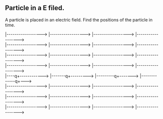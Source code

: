 ## Particle in a E filed.
 A particle is placed in an electric field. Find the positions of the particle in time.

 |------------------>  |------------------>  |------------------>    |------------------>  
 |------------------>  |------------------>  |------------------>    |------------------>  
 |------------------>  |------------------>  |------------------>    |------------------>  
 |------------------>  |------------------>  |------------------>    |------------------>  
 |----q+------------>  |-------q+--------->  |---------q+------->    |-------------q+--->  
 |------------------>  |------------------>  |------------------>    |------------------>  
 |------------------>  |------------------>  |------------------>    |------------------>  
 |------------------>  |------------------>  |------------------>    |------------------>  
            